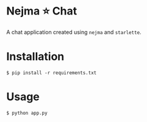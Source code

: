 # Nejma ⭐ Chat

A chat application created using `nejma` and `starlette`.

# Installation

```shell
$ pip install -r requirements.txt
```

# Usage

```shell
$ python app.py
```

